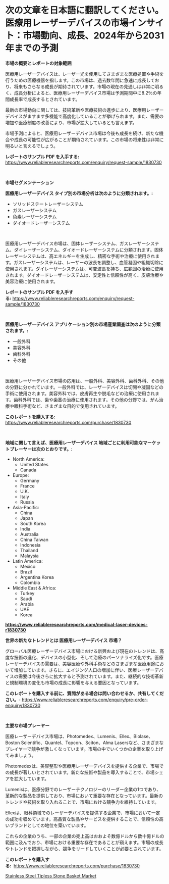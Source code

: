 <p><h1>次の文章を日本語に翻訳してください。 医療用レーザーデバイスの市場インサイト：市場動向、成長、2024年から2031年までの予測</h1></p><p><strong>市場の概要とレポートの対象範囲</strong></p>
<p><p>医療用レーザーデバイスは、レーザー光を使用してさまざまな医療処置や手術を行うための医療機器を指します。この市場は、過去数年間に急速に成長しており、将来もさらなる成長が期待されています。市場の現在の見通しは非常に明るく、成長分析によると、医療用レーザーデバイス市場は予測期間中に8.2％の年間成長率で成長するとされています。</p><p>最新の市場動向に関しては、技術革新や医療技術の進歩により、医療用レーザーデバイスがますます多機能で高度化していることが挙げられます。また、需要の増加や医療制度の改善により、市場が拡大しているとも言えます。</p><p>市場予測によると、医療用レーザーデバイス市場は今後も成長を続け、新たな機会や成長の可能性が広がることが期待されています。この市場の将来性は非常に明るいと言えるでしょう。</p></p>
<p><strong>レポートのサンプル PDF を入手する:</strong> <a href="https://www.reliableresearchreports.com/enquiry/request-sample/1830730">https://www.reliableresearchreports.com/enquiry/request-sample/1830730</a></p>
<p>&nbsp;</p>
<p><strong>市場セグメンテーション</strong></p>
<p><strong>医療用レーザーデバイス タイプ別の市場分析は次のように分類されます。:</strong></p>
<p><ul><li>ソリッドステートレーザーシステム</li><li>ガスレーザーシステム</li><li>色素レーザーシステム</li><li>ダイオードレーザーシステム</li></ul></p>
<p>&nbsp;</p>
<p><p>医療用レーザーデバイス市場は、固体レーザーシステム、ガスレーザーシステム、ダイレーザーシステム、ダイオードレーザーシステムに分類されます。固体レーザーシステムは、高エネルギーを生成し、精密な手術や治療に使用されます。ガスレーザーシステムは、レーザーの波長を調整し、血管凝固や組織切除に使用されます。ダイレーザーシステムは、可変波長を持ち、広範囲の治療に使用されます。ダイオードレーザーシステムは、安定性と信頼性が高く、皮膚治療や美容治療に使用されます。</p></p>
<p><strong>レポートのサンプル PDF を入手する:</strong>&nbsp;<a href="https://www.reliableresearchreports.com/enquiry/request-sample/1830730">https://www.reliableresearchreports.com/enquiry/request-sample/1830730</a></p>
<p>&nbsp;</p>
<p><strong> 医療用レーザーデバイス アプリケーション別の市場産業調査は次のように分類されます。:</strong></p>
<p><ul><li>一般外科</li><li>美容外科</li><li>歯科外科</li><li>その他</li></ul></p>
<p>&nbsp;</p>
<p><p>医療用レーザーデバイス市場の応用は、一般外科、美容外科、歯科外科、その他の分野に分かれています。一般外科では、レーザーデバイスは切開や凝固などの手術に使用されます。美容外科では、皮膚再生や脱毛などの治療に使用されます。歯科外科では、歯や歯茎の治療に使用されます。その他の分野では、がん治療や眼科手術など、さまざまな目的で使用されています。</p></p>
<p><strong>このレポートを購入する:</strong>&nbsp; <a href="https://www.reliableresearchreports.com/purchase/1830730">https://www.reliableresearchreports.com/purchase/1830730</a></p>
<p>&nbsp;</p>
<p><strong>地域に関して言えば、医療用レーザーデバイス 地域ごとに利用可能なマーケットプレーヤーは次のとおりです。:</strong></p>
<p><ul>
    <li>
        North America:
        <ul>
            <li>United States</li>
            <li>Canada</li>
        </ul>
    </li>
    <li>
        Europe:
        <ul>
            <li>Germany</li>
            <li>France</li>
            <li>U.K.</li>
            <li>Italy</li>
            <li>Russia</li>
        </ul>
    </li>
    <li>
        Asia-Pacific:
        <ul>
            <li>China</li>
            <li>Japan</li>
            <li>South Korea</li>
            <li>India</li>
            <li>Australia</li>
            <li>China Taiwan</li>
            <li>Indonesia</li>
            <li>Thailand</li>
            <li>Malaysia</li>
        </ul>
    </li>
    <li>
        Latin America:
        <ul>
            <li>Mexico</li>
            <li>Brazil</li>
            <li>Argentina Korea</li>
            <li>Colombia</li>
        </ul>
    </li>
    <li>
        Middle East & Africa:
        <ul>
            <li>Turkey</li>
            <li>Saudi</li>
            <li>Arabia</li>
            <li>UAE</li>
            <li>Korea</li>
        </ul>
    </li>
    </ul></p>
<p><strong><a href="https://www.reliableresearchreports.com/medical-laser-devices-r1830730">https://www.reliableresearchreports.com/medical-laser-devices-r1830730</a></strong>&nbsp;</p>
<p><strong>世界の新たなトレンドとは 医療用レーザーデバイス 市場？</strong></p>
<p><p>グローバル医療レーザーデバイス市場における新興および現在のトレンドは、高度な技術の進化、デバイスの小型化、そして治療のパーソナライズ化です。医療レーザーデバイスの需要は、美容医療や外科手術などのさまざまな医療用途において増加しています。さらに、エイジング人口の増加に伴い、医療レーザーデバイスの需要は今後さらに拡大すると予測されています。また、継続的な技術革新と規制環境の変化も市場の成長に影響を与える要因となっています。</p></p>
<p><strong>このレポートを購入する前に、質問がある場合は問い合わせるか、共有してください。</strong>- <a href="https://www.reliableresearchreports.com/enquiry/pre-order-enquiry/1830730">https://www.reliableresearchreports.com/enquiry/pre-order-enquiry/1830730</a></p>
<p>&nbsp;</p>
<p><strong>主要な市場プレーヤー</strong></p>
<p><p>医療レーザーデバイス市場は、Photomedex、Lumenis、Ellex、Biolase、Boston Scientific、Quantel、Topcon、Sciton、Alma Lasersなど、さまざまなプレイヤーで競争が激しくなっています。市場の中でいくつかの企業を取り上げてみましょう。</p><p>Photomedexは、美容整形や医療用レーザーデバイスを提供する企業で、市場での成長が著しいとされています。新たな技術や製品を導入することで、市場シェアを拡大しています。</p><p>Lumenisは、医療分野でのレーザーテクノロジーのリーダー企業の1つであり、革新的な製品を提供しており、市場において重要な存在となっています。最新のトレンドや技術を取り入れることで、市場における競争力を維持しています。</p><p>Ellexは、眼科領域でのレーザーデバイスを提供する企業で、市場において一定の成功を収めています。高品質な製品やサービスを提供することで、信頼性の高いブランドとしての地位を築いています。</p><p>これらの企業のうち、一部の企業の売上高はおおよそ数億ドルから数十億ドルの範囲に及んでおり、市場における重要な存在であることが窺えます。市場の成長やトレンドを把握しながら、競争をリードしていくことが必要とされています。</p></p>
<p><strong>このレポートを購入する:</strong>&nbsp;&nbsp;<a href="https://www.reliableresearchreports.com/purchase/1830730">https://www.reliableresearchreports.com/purchase/1830730</a></p>
<p><p><a href="https://zircon-bluebell-299.notion.site/Stainless-Steel-Tipless-Stone-Basket-Market-Comprehensive-Assessment-by-Type-Application-and-Geog-9aaa627aed1b46919ff8052b824614f2">Stainless Steel Tipless Stone Basket Market</a></p></p>